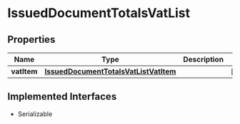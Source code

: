 

# IssuedDocumentTotalsVatList


## Properties

Name | Type | Description | Notes
------------ | ------------- | ------------- | -------------
**vatItem** | [**IssuedDocumentTotalsVatListVatItem**](IssuedDocumentTotalsVatListVatItem.md) |  |  [optional]


## Implemented Interfaces

* Serializable



